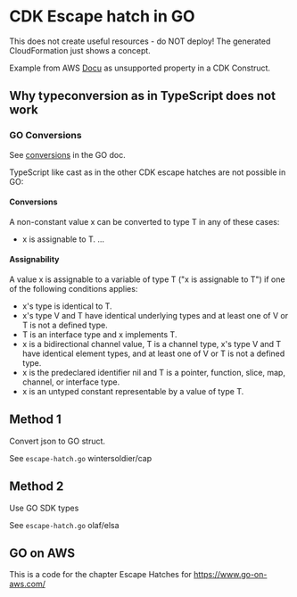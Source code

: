 # CDK Escape hatch in GO

This does not create useful resources - do NOT deploy! 
The generated CloudFormation just shows a concept.

Example from AWS [Docu](https://docs.aws.amazon.com/AWSCloudFormation/latest/UserGuide/aws-properties-s3-bucket-analyticsconfiguration.html#aws-properties-s3-bucket-analyticsconfiguration--examples) as unsupported property in a CDK Construct.

## Why typeconversion as in TypeScript does not work

### GO Conversions

See [conversions](https://go.dev/ref/spec#Conversions) in the GO doc.

TypeScript like cast as in the other CDK escape hatches are not possible in GO:

#### Conversions

A non-constant value x can be converted to type T in any of these cases:
- x is assignable to T.
...

#### Assignability
A value x is assignable to a variable of type T ("x is assignable to T") if one of the following conditions applies:

- x's type is identical to T.
- x's type V and T have identical underlying types and at least one of V or T is not a defined type.
- T is an interface type and x implements T.
- x is a bidirectional channel value, T is a channel type, x's type V and T have identical element types, and at least one of V or T is not a defined type.
- x is the predeclared identifier nil and T is a pointer, function, slice, map, channel, or interface type.
- x is an untyped constant representable by a value of type T.

## Method 1

Convert json to GO struct.

See `escape-hatch.go` wintersoldier/cap

## Method 2

Use GO SDK types

See `escape-hatch.go` olaf/elsa

## GO on AWS

This is a code for the chapter Escape Hatches for https://www.go-on-aws.com/